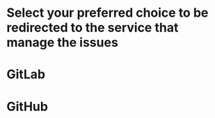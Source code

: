 # Select your preferred choice to be redirected to the service that manage the issues

# GitLab

# GitHub
